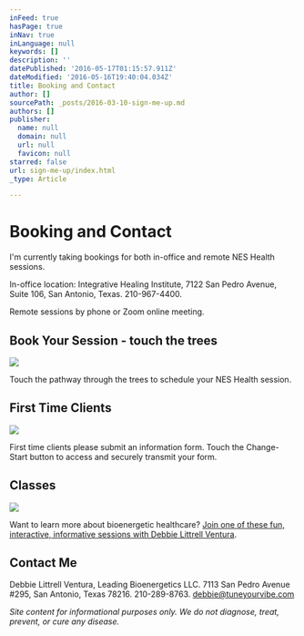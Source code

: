 ```yaml
---
inFeed: true
hasPage: true
inNav: true
inLanguage: null
keywords: []
description: ''
datePublished: '2016-05-17T01:15:57.911Z'
dateModified: '2016-05-16T19:40:04.034Z'
title: Booking and Contact
author: []
sourcePath: _posts/2016-03-10-sign-me-up.md
authors: []
publisher:
  name: null
  domain: null
  url: null
  favicon: null
starred: false
url: sign-me-up/index.html
_type: Article

---
```

# Booking and Contact

I'm currently taking bookings for both in-office and remote NES Health sessions.

In-office location: Integrative Healing Institute, 7122 San Pedro Avenue, Suite 106, San Antonio, Texas. 210-967-4400\.

Remote sessions by phone or Zoom online meeting.

## Book Your Session - touch the trees
![](https://s3-us-west-2.amazonaws.com/the-grid-img/p/05e90edcaeeba6b3dfc531b9dbd0079f45e08218.png)

Touch the pathway through the trees to schedule your NES Health session.

## First Time Clients
![](https://the-grid-user-content.s3-us-west-2.amazonaws.com/ed1c3493-1f4d-463c-99b4-36dda011cd8d.jpg)

First time clients please submit an information form. Touch the Change-Start button to access and securely transmit your form.

## Classes
![](https://s3-us-west-2.amazonaws.com/the-grid-img/p/bb0e60845d8d5e77a4aac0f25e39312e6e2beec7.jpg)

Want to learn more about bioenergetic healthcare? [Join one of these fun, interactive, informative sessions with Debbie Littrell Ventura][0].

## Contact Me

Debbie Littrell Ventura, Leading Bioenergetics LLC. 7113 San Pedro Avenue \#295, San Antonio, Texas 78216\. 210-289-8763\. debbie@tuneyourvibe.com

_Site content for informational purposes only. We do not diagnose, treat, prevent, or cure any disease._

[0]: http://my.setmore.com/bookingpage/a6241876-6ca1-4c37-88f0-2d5dd8b07fe6/bookclass
